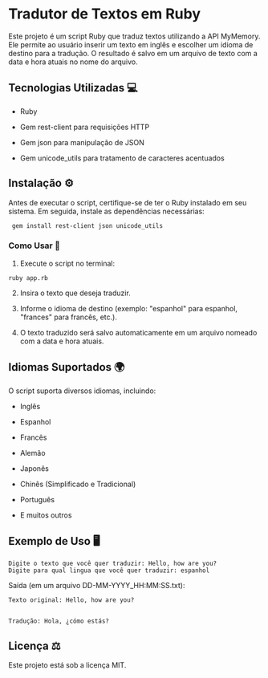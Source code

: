 # Tradutor de Textos em Ruby

Este projeto é um script Ruby que traduz textos utilizando a API MyMemory. Ele permite ao usuário inserir um texto em inglês e escolher um idioma de destino para a tradução. O resultado é salvo em um arquivo de texto com a data e hora atuais no nome do arquivo.

## Tecnologias Utilizadas 💻

- Ruby

- Gem rest-client para requisições HTTP

- Gem json para manipulação de JSON

- Gem unicode_utils para tratamento de caracteres acentuados

## Instalação ⚙️

Antes de executar o script, certifique-se de ter o Ruby instalado em seu sistema. Em seguida, instale as dependências necessárias:

```
 gem install rest-client json unicode_utils
```

### Como Usar 📖
1. Execute o script no terminal:
```
ruby app.rb
```

2. Insira o texto que deseja traduzir.

3. Informe o idioma de destino (exemplo: "espanhol" para espanhol, "frances" para francês, etc.).

4. O texto traduzido será salvo automaticamente em um arquivo nomeado com a data e hora atuais.

## Idiomas Suportados 🌍

O script suporta diversos idiomas, incluindo:

- Inglês

- Espanhol

- Francês
- Alemão
- Japonês

- Chinês (Simplificado e Tradicional)

- Português
-  E muitos outros

## Exemplo de Uso  🖥️
```
Digite o texto que você quer traduzir: Hello, how are you?
Digite para qual lingua que você quer traduzir: espanhol
```

Saída (em um arquivo DD-MM-YYYY_HH:MM:SS.txt):
```
Texto original: Hello, how are you?


Tradução: Hola, ¿cómo estás?
```



## Licença ⚖️

Este projeto está sob a licença MIT.

